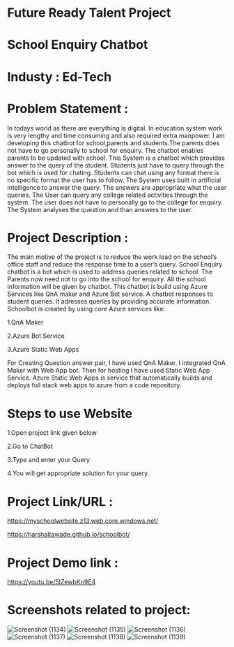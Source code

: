 
# Future Ready Talent Project

# School Enquiry Chatbot

# Industy : Ed-Tech

# Problem Statement :

 In todays world as there are everything is digital. 
 In education system work is very lengthy and time consuming and also required extra manpower. 
 I am developing this chatbot for school,parents and students.The parents does not have to go personally to school for enquiry. 
 The chatbot enables parents to be updated with school. This System is a chatbot which provides answer to the query of the student. 
 Students just have to query through the bot which is used for chating. Students can chat using any format there is no specific format the user has to follow. 
 The System uses built in artificial intelligence to answer the query. 
 The answers are appropriate what the user queries. The User can query any college related activities through the system.
 The user does not have to personally go to the college for enquiry.
 The System analyses the question and than answers to the user.

# Project Description : 

The main motive of the project is to reduce the work load on the school’s office staff and reduce the response time to a user’s query.
School Enquiry chatbot is a bot which is used to address queries related to school. The Parents now need not to go into the school for enquiry.
All the school information will be given by chatbot. This chatbot is build using Azure Services like QnA maker and Azure Bot service. A chatbot responses to student queries.
It adresses queries by providing accurate information. Schoolbot is created by using core Azure services like:

  1.QnA Maker
  
  2.Azure Bot Service
  
  3.Azure Static Web Apps
  

For Creating Question answer pair, I have used QnA Maker. I integrated QnA Maker with Web App bot. Then for hosting I have used Static Web App Service.
Azure Static Web Apps is service that automatically builds and deploys full stack web apps to azure from a code repository.

# Steps to use Website

  1.Open project link given below
  
  2.Go to ChatBot
  
  3.Type and enter your Query
  
  4.You will get appropriate solution for your query.
 

# Project Link/URL : 

https://myschoolwebsite.z13.web.core.windows.net/

https://harshaltawade.github.io/schoolbot/

# Project Demo link :

https://youtu.be/5lZewbKn9E4

# Screenshots related to project:


![Screenshot (1134)](https://user-images.githubusercontent.com/108416234/182449493-4f64ffca-4efb-4929-8785-15aca26d191c.png)
![Screenshot (1135)](https://user-images.githubusercontent.com/108416234/182449512-d2f433b5-5b5f-4a71-a0a2-2936c33bb787.png)
![Screenshot (1136)](https://user-images.githubusercontent.com/108416234/182449514-225cb78d-3830-4fb0-8a4e-a57a3c497306.png)
![Screenshot (1137)](https://user-images.githubusercontent.com/108416234/182449519-a03d10f5-55fd-4ace-8799-fa31f54303f4.png)
![Screenshot (1138)](https://user-images.githubusercontent.com/108416234/182449529-74e143a1-4b39-415e-95e8-a3bebff4bba0.png)
![Screenshot (1139)](https://user-images.githubusercontent.com/108416234/182449532-20491cfb-06a9-4ea1-a825-ef2eb38e349f.png)


